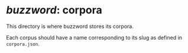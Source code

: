 # *buzzword*: corpora

This directory is where buzzword stores its corpora.

Each corpus should have a name corresponding to its slug as defined in `corpora.json`.
